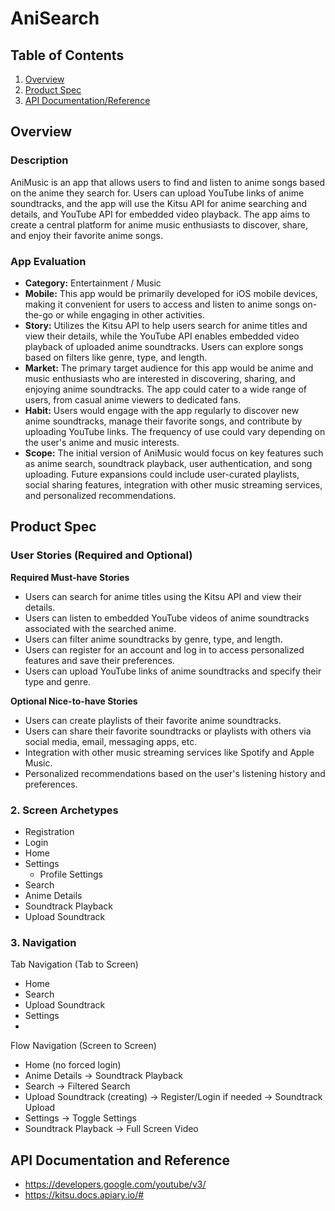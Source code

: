 # AniSearch

## Table of Contents
1. [Overview](#Overview)
2. [Product Spec](#Product-Spec)
3. [API Documentation/Reference](#API-Documentation-and-Reference)

## Overview
### Description
AniMusic is an app that allows users to find and listen to anime songs based on the anime they search for. Users can upload YouTube links of anime soundtracks, and the app will use the Kitsu API for anime searching and details, and YouTube API for embedded video playback. The app aims to create a central platform for anime music enthusiasts to discover, share, and enjoy their favorite anime songs.

### App Evaluation
- **Category:** Entertainment / Music
- **Mobile:** This app would be primarily developed for iOS mobile devices, making it convenient for users to access and listen to anime songs on-the-go or while engaging in other activities.
- **Story:** Utilizes the Kitsu API to help users search for anime titles and view their details, while the YouTube API enables embedded video playback of uploaded anime soundtracks. Users can explore songs based on filters like genre, type, and length.
- **Market:** The primary target audience for this app would be anime and music enthusiasts who are interested in discovering, sharing, and enjoying anime soundtracks. The app could cater to a wide range of users, from casual anime viewers to dedicated fans.
- **Habit:** Users would engage with the app regularly to discover new anime soundtracks, manage their favorite songs, and contribute by uploading YouTube links. The frequency of use could vary depending on the user's anime and music interests.
- **Scope:** The initial version of AniMusic would focus on key features such as anime search, soundtrack playback, user authentication, and song uploading. Future expansions could include user-curated playlists, social sharing features, integration with other music streaming services, and personalized recommendations.

## Product Spec
### User Stories (Required and Optional)

**Required Must-have Stories**
* Users can search for anime titles using the Kitsu API and view their details.
* Users can listen to embedded YouTube videos of anime soundtracks associated with the searched anime.
* Users can filter anime soundtracks by genre, type, and length.
* Users can register for an account and log in to access personalized features and save their preferences.
* Users can upload YouTube links of anime soundtracks and specify their type and genre.

**Optional Nice-to-have Stories**
* Users can create playlists of their favorite anime soundtracks.
* Users can share their favorite soundtracks or playlists with others via social media, email, messaging apps, etc.
* Integration with other music streaming services like Spotify and Apple Music.
* Personalized recommendations based on the user's listening history and preferences.

### 2. Screen Archetypes
- Registration
- Login
- Home
- Settings
    - Profile Settings
- Search
- Anime Details
- Soundtrack Playback
- Upload Soundtrack

### 3. Navigation

Tab Navigation (Tab to Screen)
- Home
- Search
- Upload Soundtrack
- Settings
- 
Flow Navigation (Screen to Screen)
- Home (no forced login)
- Anime Details -> Soundtrack Playback
- Search -> Filtered Search
- Upload Soundtrack (creating) -> Register/Login if needed -> Soundtrack Upload
- Settings -> Toggle Settings
- Soundtrack Playback -> Full Screen Video

## API Documentation and Reference
- https://developers.google.com/youtube/v3/
- https://kitsu.docs.apiary.io/#
